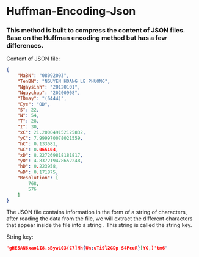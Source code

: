 # Huffman-Encoding-Json

### This method is built to compress the content of JSON files. Base on the Huffman encoding method but has a few differences. 

Content of JSON file:

```json
{
    "MaBN": "08092003",
    "TenBN": "NGUYEN HOANG LE PHUONG",
    "Ngaysinh": "20120101",
    "Ngaychup": "20200908",
    "IDmay": "(6444)",
    "Eye": "OD",
    "S": 22,
    "N": 54,
    "T": 28,
    "I": 30,
    "xC": 21.200049152125832,
    "yC": 7.999970078021559,
    "hC": 0.133681,
    "wC": 0.065104,
    "xD": 8.227269818181817,
    "yD": 4.837219478652248,
    "hD": 0.223958,
    "wD": 0.171875,
    "Resolution": [
        768,
        576
    ]
}
```

The JSON file contains information in the form of a string of characters, after reading the data from the file, we will extract the different characters that appear inside the file into a string . This string is called the string key.

String key:

```json
"gHE5AN6xao1I8.sBywL03(C7]Mh{Un:uTi9l2GDp S4PceR}[YO,)'tm6"
```








